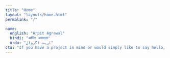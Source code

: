 ```yaml
---
title: "Home"
layout: "layouts/home.html"
permalink: "/"

name:
  english: "Arpit Agrawal"
  hindi: "अर्पित अग्रवाल"
  urdu: "ارپت اگروال"
cta: "If you have a project in mind or would simply like to say hello, please feel free to contact me at **<hello@arpit.codes>**"
---
```

